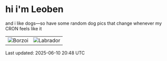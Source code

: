 # hi i'm Leoben

and i like dogs—so have some random dog pics that change whenever my CRON feels like it

|  |  |
|--------|----------|
| ![Borzoi](https://random-dog-vercel.vercel.app/api/random-borzoi?v=1749588538) | ![Labrador](https://random-dog-vercel.vercel.app/api/random-labrador?v=1749588538) |

Last updated: 2025-06-10 20:48 UTC
